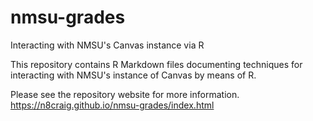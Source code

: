 # nmsu-grades
Interacting with NMSU's Canvas instance via R

This repository contains R Markdown files documenting techniques for interacting with NMSU's instance of Canvas by means of R.

Please see the repository website for more information.
https://n8craig.github.io/nmsu-grades/index.html
